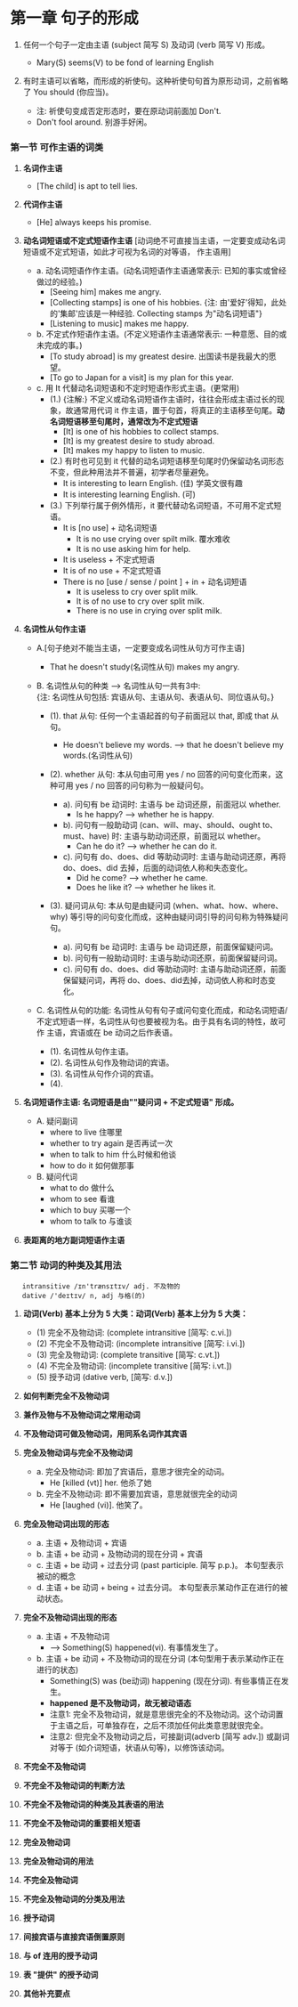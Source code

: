 # 第一章 句子的形成
1. 任何一个句子一定由主语 (subject 简写 S) 及动词 (verb 简写 V) 形成。
    + Mary(S) seems(V) to be fond of learning English 
 
2. 有时主语可以省略，而形成的祈使句。这种祈使句句首为原形动词，之前省略了 You should (你应当)。
   + 注: 祈使句变成否定形态时，要在原动词前面加 Don't.
   + Don't fool around.  别游手好闲。


### 第一节 可作主语的词类
1. **名词作主语**
    + [The child] is apt to tell lies.
2. **代词作主语**
    + [He] always keeps his promise.
3. **动名词短语或不定式短语作主语** [动词绝不可直接当主语，一定要变成动名词短语或不定式短语，如此才可视为名词的对等语， 作主语用]
    + a. 动名词短语作作主语。(动名词短语作主语通常表示: 已知的事实或曾经做过的经验。)
        - [Seeing him] makes me angry. 
        - [Collecting stamps] is one of his hobbies. {注: 由'爱好'得知，此处的'集邮'应该是一种经验. Collecting stamps 为"动名词短语"}
        - [Listening to music] makes me happy.
    + b. 不定式作短语作主语。(不定义短语作主语通常表示: 一种意愿、目的或未完成的事。)
        - [To study abroad] is my greatest desire. 出国读书是我最大的愿望。
        - [To go to Japan for a visit] is my plan for this year.
    + c. 用 It 代替动名词短语和不定时短语作形式主语。(更常用)
        - (1.) {注解:} 不定义或动名词短语作主语时，往往会形成主语过长的现象，故通常用代词 it 作主语，置于句首，将真正的主语移至句尾。**动名词短语移至句尾时，通常改为不定式短语**
            + [It] is one of his hobbies to collect stamps.
            + [It] is my greatest desire to study abroad.
            + [It] makes my happy to listen to music.
        - (2.) 有时也可见到 it 代替的动名词短语移至句尾时仍保留动名词形态不变，但此种用法并不普遍，初学者尽量避免。
            + It is interesting to learn English. (佳) 学英文很有趣
            + It is interesting learning English. (可)
        - (3.) 下列举行属于例外情形，it 要代替动名词短语，不可用不定式短语。
            + It is [no use] + 动名词短语
                - It is no use crying over spilt milk. 覆水难收
                - It is no use asking him for help.
            + It is useless + 不定式短语
            + It is of no use + 不定式短语
            + There is no [use / sense / point ]  + in + 动名词短语
                - It is useless to cry over split milk.
                - It is of no use to cry over split milk.
                - There is no use in crying over split milk.
               
4. **名词性从句作主语**
    - A.[句子绝对不能当主语，一定要变成名词性从句方可作主语]
        + That he doesn't study(名词性从句) makes my angry.
    - B. 名词性从句的种类 --> 名词性从句一共有3中: <br/>
          {注: 名词性从句包括: 宾语从句、主语从句、表语从句、同位语从句。}
          
        + (1). that 从句: 任何一个主语起首的句子前面冠以 that, 即成 that 从句。
            - He doesn't believe my words. --> that he doesn't believe my words.(名词性从句)
            
        + (2). whether 从句: 本从句由可用 yes / no 回答的问句变化而来，这种可用 yes / no 回答的问句称为一般疑问句。
            - a). 问句有 be 动词时: 主语与 be 动词还原，前面冠以 whether.
                + Is he happy? --> whether he is happy.
            - b). 问句有一般助动词 (can、will、may、should、ought to、 must、have) 时: 主语与助动词还原，前面冠以 whether。
                + Can he do it? --> whether he can do it.
            - c). 问句有 do、does、did 等助动词时: 主语与助动词还原，再将 do、does、did 去掉，后面的动词依人称和失态变化。
                + Did he come? --> whether he came.
                + Does he like it? --> whether he likes it.
                
        + (3). 疑问词从句: 本从句是由疑问词 (when、what、how、where、why) 等引导的问句变化而成，这种由疑问词引导的问句称为特殊疑问句。
            - a). 问句有 be 动词时: 主语与 be 动词还原，前面保留疑问词。
            - b). 问句有一般助动词时: 主语与助动词还原，前面保留疑问词。
            - c). 问句有 do、does、did 等助动词时: 主语与助动词还原，前面保留疑问词，再将 do、does、did去掉，动词依人称和时态变化。
    - C. 名词性从句的功能: 名词性从句有句子或问句变化而成，和动名词短语/不定式短语一样，名词性从句也要被视为名。由于具有名词的特性，故可作 主语，宾语或在 be 动词之后作表语。
        + (1). 名词性从句作主语。
        + (2). 名词性从句作及物动词的宾语。
        + (3). 名词性从句作介词的宾语。
        + (4). 
5. **名词短语作主语: 名词短语是由""疑问词 + 不定式短语" 形成。**
    - A. 疑问副词
        + where to live         住哪里
        + whether to try again  是否再试一次
        + when to talk to him   什么时候和他谈
        + how to do it          如何做那事
    - B. 疑问代词
        + what to do            做什么
        + whom to see           看谁
        + which to buy          买哪一个
        + whom to talk to       与谁谈
6. **表距离的地方副词短语作主语**


### 第二节 动词的种类及其用法
       intransitive /ɪn'trænsɪtɪv/ adj. 不及物的 
       dative /'deɪtɪv/ n, adj 与格(的)
    
1.  **动词(Verb) 基本上分为 5 大类：动词(Verb) 基本上分为 5 大类：**
    + (1) 完全不及物动词:    (complete intransitive    [简写: c.vi.])
    + (2) 不完全不及物动词:  (incomplete intransitive  [简写: i.vi.])
    + (3) 完全及物动词:      (complete transitive      [简写: c.vt.])
    + (4) 不完全及物动词:    (incomplete transitive    [简写: i.vt.])
    + (5) 授予动词          (dative verb,             [简写: d.v.])
2.  **如何判断完全不及物动词**
3.  **兼作及物与不及物动词之常用动词**
4.  **不及物动词可做及物动词，用同系名词作其宾语**
5.  **完全及物动词与完全不及物动词**
    + a. 完全及物动词: 即加了宾语后，意思才很完全的动词。
        - He [killed (vt)] her. 他杀了她
    + b. 完全不及物动词: 即不需要加宾语，意思就很完全的动词
        - He [laughed (vi)]. 他笑了。
6.  **完全及物动词出现的形态**
    + a. 主语 + 及物动词 + 宾语
    + b. 主语 + be 动词 + 及物动词的现在分词 + 宾语
    + c. 主语 + be 动词 + 过去分词 (past participle. 简写 p.p.)。 本句型表示被动的概念
    + d. 主语 + be 动词 + being + 过去分词。 本句型表示某动作正在进行的被动状态。
7.  **完全不及物动词出现的形态**
     + a. 主语 + 不及物动词     
         - --> Something(S) happened(vi). 有事情发生了。 
     + b. 主语 + be 动词 + 不及物动词的现在分词 (本句型用于表示某动作正在进行的状态)    
         - Something(S) was (be动词) happening (现在分词). 有些事情正在发生。
         - **happened 是不及物动词，故无被动语态**
         - 注意1: 完全不及物动词，就是意思很完全的不及物动词。这个动词置于主语之后，可单独存在，之后不须加任何此类意思就很完全。
         - 注意2: 但完全不及物动词之后，可接副词(adverb [简写 adv.]) 或副词对等于 (如介词短语，状语从句等)，以修饰该动词。
    
8.  **不完全不及物动词**
9.  **不完全不及物动词的判断方法**
10. **不完全不及物动词的种类及其表语的用法**
11. **不完全不及物动词的重要相关短语**
12. **完全及物动词**
13. **完全及物动词的用法**
14. **不完全及物动词**
15. **不完全及物动词的分类及用法**
16. **授予动词**
17. **间接宾语与直接宾语倒置原则**
18. **与 of 连用的授予动词**
19. **表 "提供" 的授予动词**
20. **其他补充要点**
